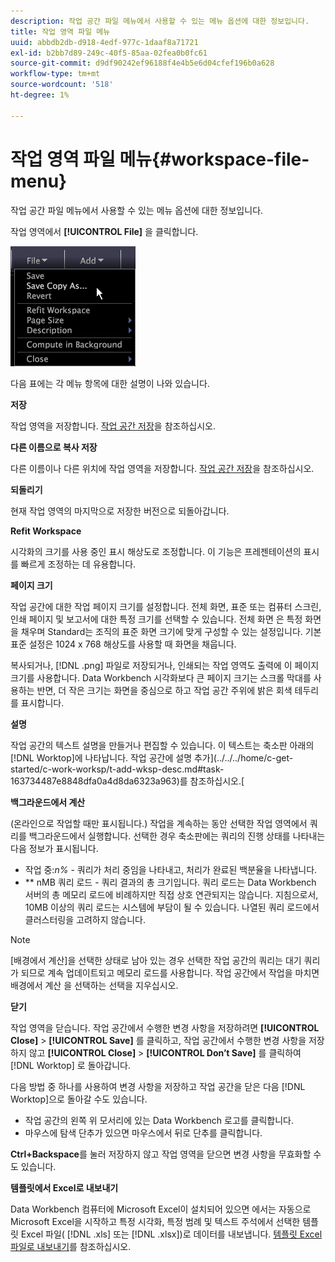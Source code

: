 ```yaml
---
description: 작업 공간 파일 메뉴에서 사용할 수 있는 메뉴 옵션에 대한 정보입니다.
title: 작업 영역 파일 메뉴
uuid: abbdb2db-d918-4edf-977c-1daaf8a71721
exl-id: b2bb7d89-249c-40f5-85aa-02fea0b0fc61
source-git-commit: d9df90242ef96188f4e4b5e6d04cfef196b0a628
workflow-type: tm+mt
source-wordcount: '518'
ht-degree: 1%

---
```


# 작업 영역 파일 메뉴{#workspace-file-menu}

작업 공간 파일 메뉴에서 사용할 수 있는 메뉴 옵션에 대한 정보입니다.

작업 영역에서 **[!UICONTROL File]** 을 클릭합니다.

![](assets/mnu_file.png)

다음 표에는 각 메뉴 항목에 대한 설명이 나와 있습니다.

**저장**

작업 영역을 저장합니다. [작업 공간 저장](../../../home/c-get-started/c-work-worksp/c-save-wksp.md#concept-e0c34e75cc194e57bd02d1f02316a606)을 참조하십시오.

**다른 이름으로 복사 저장**

다른 이름이나 다른 위치에 작업 영역을 저장합니다. [작업 공간 저장](../../../home/c-get-started/c-work-worksp/c-save-wksp.md#concept-e0c34e75cc194e57bd02d1f02316a606)을 참조하십시오.

**되돌리기**

현재 작업 영역의 마지막으로 저장한 버전으로 되돌아갑니다.

**Refit Workspace**

시각화의 크기를 사용 중인 표시 해상도로 조정합니다. 이 기능은 프레젠테이션의 표시를 빠르게 조정하는 데 유용합니다.

**페이지 크기**

작업 공간에 대한 작업 페이지 크기를 설정합니다. 전체 화면, 표준 또는 컴퓨터 스크린, 인쇄 페이지 및 보고서에 대한 특정 크기를 선택할 수 있습니다. 전체 화면 은 특정 화면을 채우며 Standard는 조직의 표준 화면 크기에 맞게 구성할 수 있는 설정입니다. 기본 표준 설정은 1024 x 768 해상도를 사용할 때 화면을 채웁니다.

복사되거나, [!DNL .png] 파일로 저장되거나, 인쇄되는 작업 영역도 출력에 이 페이지 크기를 사용합니다. Data Workbench 시각화보다 큰 페이지 크기는 스크롤 막대를 사용하는 반면, 더 작은 크기는 화면을 중심으로 하고 작업 공간 주위에 밝은 회색 테두리를 표시합니다.

**설명**

작업 공간의 텍스트 설명을 만들거나 편집할 수 있습니다. 이 텍스트는 축소판 아래의 [!DNL Worktop]에 나타납니다. 작업 공간에 설명 추가](../../../home/c-get-started/c-work-worksp/t-add-wksp-desc.md#task-163734487e8848dfa0a4d8da6323a963)를 참조하십시오.[

**백그라운드에서 계산**

(온라인으로 작업할 때만 표시됩니다.) 작업을 계속하는 동안 선택한 작업 영역에서 쿼리를 백그라운드에서 실행합니다. 선택한 경우 축소판에는 쿼리의 진행 상태를 나타내는 다음 정보가 표시됩니다.

* 작업 중:*n%* - 쿼리가 처리 중임을 나타내고, 처리가 완료된 백분율을 나타냅니다.
* ** nMB 쿼리 로드 - 쿼리 결과의 총 크기입니다. 쿼리 로드는 Data Workbench 서버의 총 메모리 로드에 비례하지만 직접 상호 연관되지는 않습니다. 지침으로서, 10MB 이상의 쿼리 로드는 시스템에 부담이 될 수 있습니다. 나열된 쿼리 로드에서 클러스터링을 고려하지 않습니다.

>[!NOTE]
>
>[배경에서 계산]을 선택한 상태로 남아 있는 경우 선택한 작업 공간의 쿼리는 대기 쿼리가 되므로 계속 업데이트되고 메모리 로드를 사용합니다. 작업 공간에서 작업을 마치면 배경에서 계산 을 선택하는 선택을 지우십시오.

**닫기**

작업 영역을 닫습니다. 작업 공간에서 수행한 변경 사항을 저장하려면 **[!UICONTROL Close]** > **[!UICONTROL Save]** 를 클릭하고, 작업 공간에서 수행한 변경 사항을 저장하지 않고 **[!UICONTROL Close]** > **[!UICONTROL Don’t Save]** 를 클릭하여 [!DNL Worktop] 로 돌아갑니다.

다음 방법 중 하나를 사용하여 변경 사항을 저장하고 작업 공간을 닫은 다음 [!DNL Worktop]으로 돌아갈 수도 있습니다.

* 작업 공간의 왼쪽 위 모서리에 있는 Data Workbench 로고를 클릭합니다.
* 마우스에 탐색 단추가 있으면 마우스에서 뒤로 단추를 클릭합니다.

**Ctrl+Backspace**&#x200B;를 눌러 저장하지 않고 작업 영역을 닫으면 변경 사항을 무효화할 수도 있습니다.

**템플릿에서 Excel로 내보내기**

Data Workbench 컴퓨터에 Microsoft Excel이 설치되어 있으면 에서는 자동으로 Microsoft Excel을 시작하고 특정 시각화, 특정 범례 및 텍스트 주석에서 선택한 템플릿 Excel 파일( [!DNL .xls] 또는 [!DNL .xlsx])로 데이터를 내보냅니다. [템플릿 Excel 파일로 내보내기](../../../home/c-get-started/c-work-worksp/c-ex-wksp.md#section-814772929ca64cf6b92b89d3fdd02302)를 참조하십시오.
